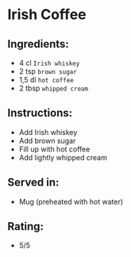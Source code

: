 # Irish Coffee

## Ingredients:
- 4 cl `Irish whiskey`
- 2 tsp `brown sugar`
- 1,5 dl `hot coffee`
- 2 tbsp `whipped cream`

## Instructions:
- Add Irish whiskey
- Add brown sugar
- Fill up with hot coffee
- Add lightly whipped cream

## Served in:
- Mug (preheated with hot water)

## Rating:
- 5/5